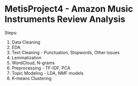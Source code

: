# MetisProject4 - Amazon Music Instruments Review Analysis

Steps: 

1. Data Cleaning
2. EDA
4. Text Cleaning - Punctuation, Stopwords, Other issues
5. Lemmatization
6. WordCloud, N-grams
7. Preprocessing - TF-IDF, PCA
8. Topic Modeling - LDA, NMF models
9. K-means Clustering

